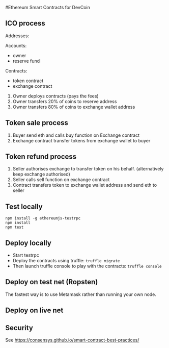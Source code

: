 #Ethereum Smart Contracts for DevCoin


## ICO process

Addresses:

Accounts:
- owner
- reserve fund

Contracts:
- token contract
- exchange contract

1. Owner deploys contracts (pays the fees)
2. Owner transfers 20% of coins to reserve address
3. Owner transfers 80% of coins to exchange wallet address

## Token sale process
1. Buyer send eth and calls buy function on Exchange contract
2. Exchange contract transfer tokens from exchange wallet to buyer

## Token refund process
1. Seller authorises exchange to transfer token on his behalf. (alternatively keep exchange authorised)
2. Seller calls sell function on exchange contract
3. Contract transfers token to exchange wallet address and send eth to seller 

## Test locally

    npm install -g ethereumjs-testrpc
    npm install
    npm test
    
## Deploy locally

* Start testrpc
* Deploy the contracts using truffle: ```truffle migrate```
* Then launch truffle console to play with the contracts: ```truffle console```  

## Deploy on test net (Ropsten)

The fastest way is to use Metamask rather than running your own node.

## Deploy on live net

## Security

See https://consensys.github.io/smart-contract-best-practices/
